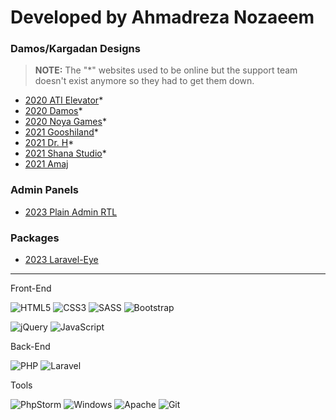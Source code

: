 # Developed by **Ahmadreza Nozaeem**


### Damos/Kargadan Designs
> **NOTE:** The "*" websites used to be online but the support team doesn't exist anymore so they had to get them down.
- [2020 ATI Elevator](https://ami-hp.github.io/ati.elevator/)*
- [2020 Damos](https://ami-hp.github.io/damos/)*
- [2020 Noya Games](https://ami-hp.github.io/noya-games/)*
- [2021 Gooshiland](https://ami-hp.github.io/gooshiland/)*
- [2021 Dr. H](https://ami-hp.github.io/dr.h/)*
- [2021 Shana Studio](https://ami-hp.github.io/shana.studio/)*
- [2021 Amaj](https://amaj.in/)

### Admin Panels
- [2023 Plain Admin RTL](https://ami-hp.github.io/adminpanel-plainadmin/)

### Packages
- [2023 Laravel-Eye](https://github.com/ami-hp/laravel-eye)

*****

Front-End

![HTML5](https://img.shields.io/badge/html5-%23E34F26.svg?style=for-the-badge&logo=html5&logoColor=white)
![CSS3](https://img.shields.io/badge/css3-%231572B6.svg?style=for-the-badge&logo=css3&logoColor=white)
![SASS](https://img.shields.io/badge/SASS-hotpink.svg?style=for-the-badge&logo=SASS&logoColor=white)
![Bootstrap](https://img.shields.io/badge/bootstrap-%238511FA.svg?style=for-the-badge&logo=bootstrap&logoColor=white)

![jQuery](https://img.shields.io/badge/jquery-%230769AD.svg?style=for-the-badge&logo=jquery&logoColor=white)
![JavaScript](https://img.shields.io/badge/javascript-%23323330.svg?style=for-the-badge&logo=javascript&logoColor=%23F7DF1E)

Back-End

![PHP](https://img.shields.io/badge/php-%23777BB4.svg?style=for-the-badge&logo=php&logoColor=white)
![Laravel](https://img.shields.io/badge/laravel-%23FF2D20.svg?style=for-the-badge&logo=laravel&logoColor=white)

Tools

![PhpStorm](https://img.shields.io/badge/phpstorm-143?style=for-the-badge&logo=phpstorm&logoColor=black&color=black&labelColor=darkorchid)
![Windows](https://img.shields.io/badge/Windows-0078D6?style=for-the-badge&logo=windows&logoColor=white)
![Apache](https://img.shields.io/badge/apache-%23D42029.svg?style=for-the-badge&logo=apache&logoColor=white)
![Git](https://img.shields.io/badge/git-%23F05033.svg?style=for-the-badge&logo=git&logoColor=white)
